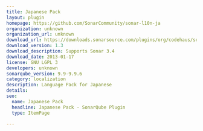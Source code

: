 ```yaml
---
title: Japanese Pack
layout: plugin
homepage: https://github.com/SonarCommunity/sonar-l10n-ja
organization: unknown
organization_url: unknown
download_url: https://downloads.sonarsource.com/plugins/org/codehaus/sonar-plugins/l10n/sonar-l10n-ja-plugin/1.3/sonar-l10n-ja-plugin-1.3.jar
download_version: 1.3
download_description: Supports Sonar 3.4
download_date: 2013-01-17
license: GNU LGPL 3
developers: unknown
sonarqube_version: 9.9-9.9.6
category: localization
description: Language Pack for Japanese
details: 
seo:
  name: Japanese Pack
  headline: Japanese Pack - SonarQube Plugin
  type: ItemPage

---
```

